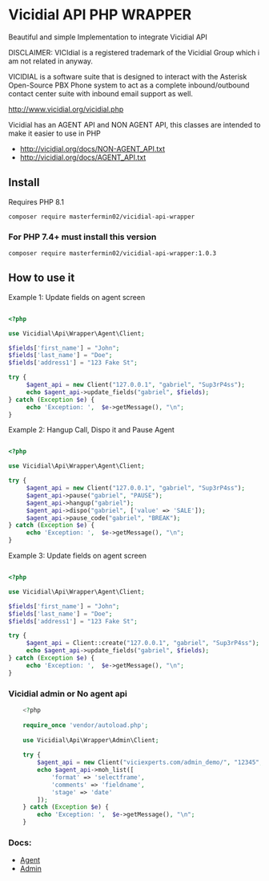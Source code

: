 # Vicidial API PHP WRAPPER

Beautiful and simple Implementation to integrate Vicidial API

DISCLAIMER: VICIdial is a registered trademark of the Vicidial Group which i am not related in anyway.

VICIDIAL is a software suite that is designed to interact with the Asterisk Open-Source PBX Phone system to act as a complete inbound/outbound contact center suite with inbound email support as well.

http://www.vicidial.org/vicidial.php

Vicidial has an AGENT API and NON AGENT API, this classes are intended to make it easier to use in PHP

- http://vicidial.org/docs/NON-AGENT_API.txt
- http://vicidial.org/docs/AGENT_API.txt

## Install
Requires PHP 8.1

`composer require masterfermin02/vicidial-api-wrapper`

### For PHP 7.4+ must install this version

`composer require masterfermin02/vicidial-api-wrapper:1.0.3`

## How to use it
Example 1: Update fields on agent screen
```php 

<?php

use Vicidial\Api\Wrapper\Agent\Client;

$fields['first_name'] = "John";
$fields['last_name'] = "Doe";
$fields['address1'] = "123 Fake St";

try {
     $agent_api = new Client("127.0.0.1", "gabriel", "Sup3rP4ss");
     echo $agent_api->update_fields("gabriel", $fields);
} catch (Exception $e) {
     echo 'Exception: ',  $e->getMessage(), "\n";
}

```

Example 2:  Hangup Call, Dispo it and Pause Agent
```php 

<?php

use Vicidial\Api\Wrapper\Agent\Client;

try {
     $agent_api = new Client("127.0.0.1", "gabriel", "Sup3rP4ss");
     $agent_api->pause("gabriel", "PAUSE");
     $agent_api->hangup("gabriel");
     $agent_api->dispo("gabriel", ['value' => 'SALE']);
     $agent_api->pause_code("gabriel", "BREAK");
} catch (Exception $e) {
     echo 'Exception: ',  $e->getMessage(), "\n";
}

```

Example 3: Update fields on agent screen
```php 

<?php

use Vicidial\Api\Wrapper\Agent\Client;

$fields['first_name'] = "John";
$fields['last_name'] = "Doe";
$fields['address1'] = "123 Fake St";

try {
     $agent_api = Client::create("127.0.0.1", "gabriel", "Sup3rP4ss");
     echo $agent_api->update_fields("gabriel", $fields);
} catch (Exception $e) {
     echo 'Exception: ',  $e->getMessage(), "\n";
}

```

### Vicidial admin or No agent api
```php
    <?php
    
    require_once 'vendor/autoload.php';
    
    use Vicidial\Api\Wrapper\Admin\Client;
    
    try {
        $agent_api = new Client("viciexperts.com/admin_demo/", "12345", "12345");
        echo $agent_api->moh_list([
            'format' => 'selectframe',
            'comments' => 'fieldname',
            'stage' => 'date'
        ]);
    } catch (Exception $e) {
        echo 'Exception: ',  $e->getMessage(), "\n";
    }
```

### Docs:
- [Agent](https://github.com/masterfermin02/vicidial-api-wrapper/blob/main/docs/agent.md)
- [Admin](https://github.com/masterfermin02/vicidial-api-wrapper/blob/main/docs/admin.md)
